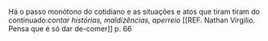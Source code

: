 Há o passo monótono do cotidiano e as situações e atos que tiram tiram do continuado:*contar histórias, maldizências, aperreio* [[REF. Nathan Virgilio. Pensa que é só dar de-comer]] p. 66